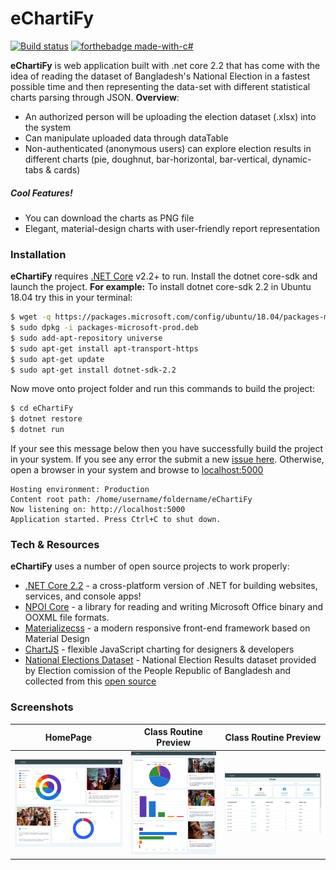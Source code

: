 # eChartiFy
[![Build status](https://ci.appveyor.com/api/projects/status/c2oil2sqns671djd?svg=true)](https://ci.appveyor.com/project/shunjid/echartify)
[![forthebadge made-with-c#](https://forthebadge.com/images/badges/made-with-c-sharp.svg)](https://dotnet.microsoft.com/download)



**eChartiFy** is web application built with .net core 2.2 that has come with the idea of reading the dataset of Bangladesh's National Election in a fastest possible time and then representing the data-set with different statistical charts parsing through JSON. **Overview**:

  - An authorized person will be uploading the election dataset (.xlsx) into the system 
  - Can manipulate uploaded data through dataTable
  - Non-authenticated (anonymous users) can explore election results in different charts (pie, doughnut, bar-horizontal, bar-vertical, dynamic-tabs & cards)
 
##### Cool Features!

  - You can download the charts as PNG file
  - Elegant, material-design charts with user-friendly report representation 

### Installation

 **eChartiFy** requires [.NET Core](https://dotnet.microsoft.com/download) v2.2+ to run. Install the dotnet core-sdk and launch the project. **For example:** 
 To install dotnet core-sdk 2.2 in Ubuntu 18.04 try this in your terminal:

```sh
$ wget -q https://packages.microsoft.com/config/ubuntu/18.04/packages-microsoft-prod.deb
$ sudo dpkg -i packages-microsoft-prod.deb
$ sudo add-apt-repository universe
$ sudo apt-get install apt-transport-https
$ sudo apt-get update
$ sudo apt-get install dotnet-sdk-2.2
```

Now move onto project folder and run this commands to build the project:
```sh
$ cd eChartiFy
$ dotnet restore
$ dotnet run
```
If your see this message below then you have successfully build the project in your system. If you see any error the submit a new [issue here](https://github.com/TeamTigers-IT/eChartiFy/issues). Otherwise, open a browser in your system and browse to [localhost:5000](localhost:5000)
```
Hosting environment: Production
Content root path: /home/username/foldername/eChartiFy
Now listening on: http://localhost:5000
Application started. Press Ctrl+C to shut down.
```

### Tech & Resources

**eChartiFy** uses a number of open source projects to work properly:

* [.NET Core 2.2](https://dotnet.microsoft.com/learn/dotnet/hello-world-tutorial/intro) - a cross-platform version of .NET for building websites, services, and console apps!
* [NPOI Core](https://www.nuget.org/packages/DotNetCore.NPOI/) - a library for reading and writing Microsoft Office binary and OOXML file formats.
* [Materializecss](https://materializecss.com) - a modern responsive front-end framework based on Material Design
* [ChartJS](https://www.chartjs.org/) -  flexible JavaScript charting for designers & developers
* [National Elections Dataset](http://www.ecs.gov.bd/page/election-results) -  National Election Results dataset provided by Election comission of the People Republic of Bangladesh and collected from this [open source](https://github.com/mbaldassaro/bangladeshelectiondata)

### Screenshots

HomePage             |  Class Routine Preview             |  Class Routine Preview
:-------------------------:|:-------------------------:|:-------------------------:
![](https://github.com/TeamTigers-IT/eChartiFy/blob/master/wwwroot/img/screenshots/yearly.png)  |  ![](https://github.com/TeamTigers-IT/eChartiFy/blob/master/wwwroot/img/screenshots/combined.png)  |  ![](https://github.com/TeamTigers-IT/eChartiFy/blob/master/wwwroot/img/screenshots/districtWise.png)


        

